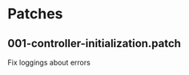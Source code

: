 # Patches

## 001-controller-initialization.patch

Fix loggings about errors

<!-- ## 001-rbac-improve.patch

Fix Sail Operator initialization when RBAC problem in deployment -->
